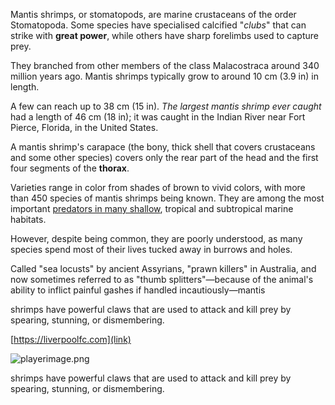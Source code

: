 <!-- # Badass

## Shrimp -->

Mantis shrimps, or stomatopods, are marine crustaceans of the order Stomatopoda. Some species have specialised calcified "_clubs_" that can strike with **great power**, while others have sharp forelimbs used to capture prey.

They branched from other members of the class Malacostraca around 340 million years ago. Mantis shrimps typically grow to around 10 cm (3.9 in) in length.

A few can reach up to 38 cm (15 in). _The largest mantis shrimp ever caught_ had a length of 46 cm (18 in); it was caught in the Indian River near Fort Pierce, Florida, in the United States.

A mantis shrimp's carapace (the bony, thick shell that covers crustaceans and some other species) covers only the rear part of the head and the first four segments of the **thorax**.

Varieties range in color from shades of brown to vivid colors, with more than 450 species of mantis shrimps being known. They are among the most important <u>predators in many shallow</u>, tropical and subtropical marine habitats.

However, despite being common, they are poorly understood, as many species spend most of their lives tucked away in burrows and holes.

Called "sea locusts" by ancient Assyrians, "prawn killers" in Australia, and now sometimes referred to as "thumb splitters"—because of the animal's ability to inflict painful gashes if handled incautiously—mantis

shrimps have powerful claws that are used to attack and kill prey by spearing, stunning, or dismembering.

[https://liverpoolfc.com](link)

![playerimage.png](/assets/playerimage.png)

shrimps have powerful claws that are used to attack and kill prey by spearing, stunning, or dismembering.

<!-- Fix iframe responsive sizing issue -->

<!-- <iframe width="560" height="315" src="https://www.youtube.com/embed/CW8NUCPLE1c" frameborder="0" allow="accelerometer; autoplay; encrypted-media; gyroscope; picture-in-picture" allowfullscreen></iframe> -->
